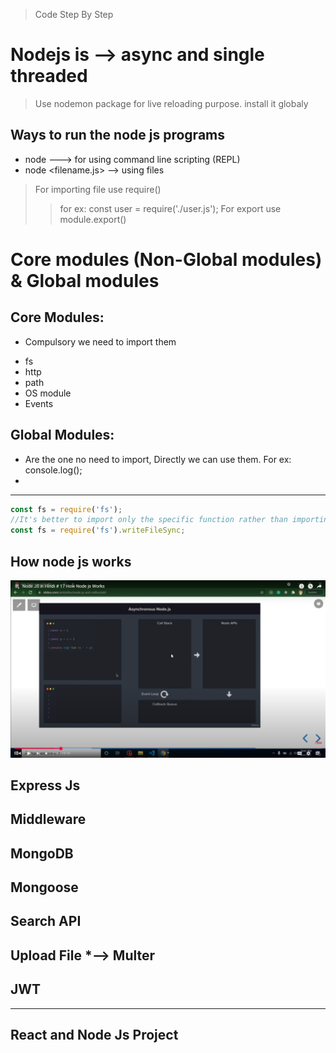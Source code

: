 >Code Step By Step

# Nodejs is --> async and single threaded

> Use nodemon package for live reloading purpose. install it globaly

## Ways to run the node js programs 
* node ---> for using command line scripting (REPL)
* node <filename.js> --> using files

> For importing file use require()
  >> for ex: const user = require('./user.js');
> For export use module.export()

# Core modules (Non-Global modules) & Global modules
## Core Modules:
* Compulsory we need to import them

> 
* fs
* http 
* path
* OS module
* Events
  
## Global Modules:
* Are the one no need to import, Directly we can use them.
   For ex: console.log();
*


***
```js
const fs = require('fs');
//It's better to import only the specific function rather than importing entire module as mentioned above
const fs = require('fs').writeFileSync;
```
## How node js works
![How NodeJs works!](./images/Screenshot%202025-03-20%20212229.png "How NodeJs Works")

## Express Js
## Middleware
## MongoDB
## Mongoose
## Search API
## Upload File  *--> Multer
## JWT

***
## React and Node Js Project